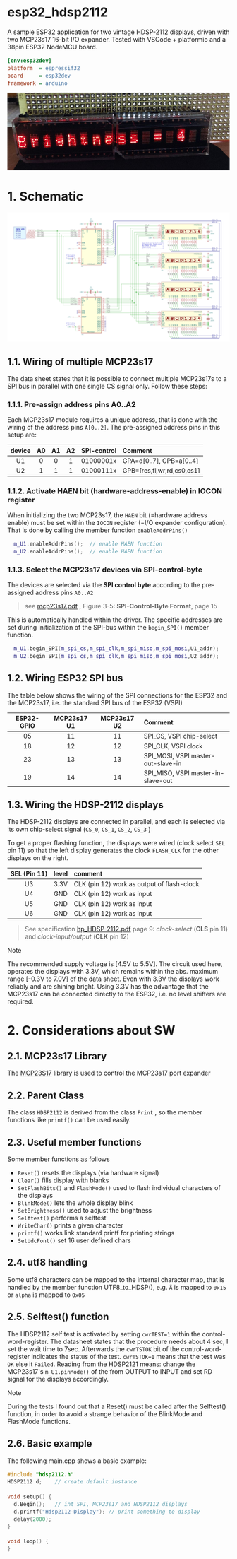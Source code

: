 # esp32_hdsp2112
A sample ESP32 application for two vintage HDSP-2112 displays, driven with two MCP23s17 16-bit I/O expander.
Tested with VSCode + platformio and a 38pin ESP32 NodeMCU board.

```ini
[env:esp32dev]
platform  = espressif32
board     = esp32dev
framework = arduino
```

![hdsp2112_display](doc/hdsp2112_brightness.jpg) 


# 1. Schematic

![schematic](doc/mcp23s17__hdsp2112.png)

## 1.1. Wiring of multiple MCP23s17 
The data sheet states that it is possible to connect multiple MCP23s17s to a SPI bus in parallel with one single CS signal only. Follow these steps:
### 1.1.1. Pre-assign address pins A0..A2
Each MCP23s17 module requires a unique address, that is done with the wiring of the address pins `A[0..2]`. The pre-assigned address pins in this setup are:

| device | A0 | A1 | A2 | SPI-control | Comment                    |
|:------:|:--:|:--:|:--:|:-----------:|:---------------------------|
| U1     |  0 |  0 |  1 | 01000001x   | GPA=d[0..7], GPB=a[0..4]   |
| U2     |  1 |  1 |  1 | 01000111x   | GPB=[res,fl,wr,rd,cs0,cs1] |


### 1.1.2. Activate HAEN bit (hardware-address-enable) in IOCON register
When initializing the two MCP23s17, the `HAEN` bit (=hardware address enable) must be set within the `IOCON` register (=I/O expander configuration). That is done by calling the member function `enableAddrPins()`
```cpp
  m_U1.enableAddrPins();  // enable HAEN function
  m_U2.enableAddrPins();  // enable HAEN function
```
### 1.1.3. Select the MCP23s17 devices via SPI-control-byte
The devices are selected via the **SPI control byte**  according to the pre-assigned address pins `A0..A2`

> see [mcp23s17.pdf](doc/mcp23s17.pdf) , Figure 3-5: **SPI-Control-Byte Format**, page 15 

This is automatically handled within the driver. The specific addresses are set during initialization of the SPI-bus within the `begin_SPI()` member function.

```cpp  
  m_U1.begin_SPI(m_spi_cs,m_spi_clk,m_spi_miso,m_spi_mosi,U1_addr);
  m_U2.begin_SPI(m_spi_cs,m_spi_clk,m_spi_miso,m_spi_mosi,U2_addr);
```

## 1.2. Wiring ESP32 SPI bus

The table below shows the wiring of the SPI connections for the ESP32 and the MCP23s17, i.e. the standard SPI bus of the ESP32 (VSPI) 

| ESP32-GPIO | MCP23s17 U1 | MCP23s17 U2 | Comment                       |
|:----------:|:-----------:|:-----------:|:------------------------------|
| 05         | 11          | 11          | SPI_CS,  VSPI chip-select          |
| 18         | 12          | 12          | SPI_CLK, VSPI clock                |
| 23         | 13          | 13          | SPI_MOSI, VSPI master-out-slave-in |
| 19         | 14          | 14          | SPI_MISO, VSPI master-in-slave-out |


## 1.3. Wiring the HDSP-2112 displays
The HDSP-2112 displays are connected in parallel, and each is selected via its own chip-select signal (`CS_0`, `CS_1`, `CS_2`, `CS_3` )

To get a proper flashing function, the displays were wired (clock select `SEL` pin 11) so that the left display generates the clock `FLASH_CLK` for the other displays on the right. 

| SEL (Pin 11) | level | comment |
|:-:|:----:|:---|
| U3| 3.3V |CLK (pin 12) work as output of flash-clock |
| U4| GND  |CLK (pin 12) work as input                 |
| U5| GND  |CLK (pin 12) work as input                 |
| U6| GND  |CLK (pin 12) work as input                 |


>See specification [hp_HDSP-2112.pdf](doc/hp_HDSP-2112.pdf) page 9:  *clock-select* (**CLS** pin 11) and *clock-input/output* (**CLK**  pin 12) 


> [!NOTE]
> The recommended supply voltage is [4.5V to 5.5V]. The circuit used here, operates the displays with 3.3V, which remains within the abs. maximum range [-0.3V to 7.0V] of the data sheet. Even with 3.3V the displays work reliably and are shining bright. Using 3.3V has the advantage that the MCP23s17 can be connected directly to the ESP32, i.e. no level shifters are required.



# 2. Considerations about SW
## 2.1. MCP23s17 Library
The [MCP23S17](https://github.com/RobTillaart/MCP23S17) library is used to control the MCP23s17 port expander

## 2.2. Parent Class
The class `HDSP2112` is derived from the class `Print` , so the member functions like `printf()` can be used easily. 

## 2.3. Useful member functions
Some member functions as follows
 - `Reset()` resets the displays (via hardware signal)
 - `Clear()` fills display with blanks
 -  `SetFlashBits()` and `FlashMode()` used to flash individual characters of the displays
 - `BlinkMode()` lets the whole display blink
 - `SetBrightness()` used to adjust the brightness
 - `Selftest()` performs a selftest 
 - `WriteChar()` prints a given character
 - `printf()` works link standard printf for printing strings
 - `SetUdcFont()` set 16 user defined chars 

## 2.4. utf8 handling
Some utf8 characters can be mapped to the internal character map, that is handled by the member function UTF8_to_HDSP(), e.g. `Ä` is mapped to `0x15` or `alpha` is mapped to `0x05`

## 2.5. Selftest() function
The HDSP2112 self test is activated by setting `cwrTEST=1` within the control-word-register. The datasheet states that the procedure needs about 4 sec, I set the wait time to 7sec. Afterwards the `cwrTSTOK` bit of the control-word-register indicates the status of the test. `cwrTSTOK=1` means that the test was `OK` else it `Failed`. Reading from the HDSP2121 means: change the MCP23s17's `m_U1.pinMode()` of the from OUTPUT to INPUT and set RD signal for the displays accordingly.

> [!NOTE]
> During the tests I found out that a Reset() must be called after the Selftest() function, in order to avoid a strange behavior of the BlinkMode and FlashMode functions. 

## 2.6. Basic example
The following main.cpp shows a basic example:

```cpp
#include "hdsp2112.h"
HDSP2112 d;    // create default instance

void setup() {
  d.Begin();   // int SPI, MCP23s17 and HDSP2112 displays
  d.printf("Hdsp2112-Display"); // print something to display
  delay(2000);
}

void loop() {
}

```
